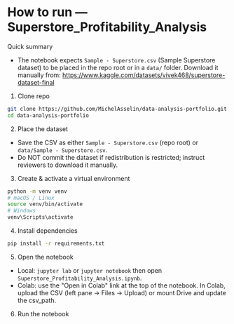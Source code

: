 # How to run — Superstore_Profitability_Analysis

Quick summary
- The notebook expects `Sample - Superstore.csv` (Sample Superstore dataset) to be placed in the repo root or in a `data/` folder. Download it manually from:
  https://www.kaggle.com/datasets/vivek468/superstore-dataset-final

1) Clone repo
```bash
git clone https://github.com/MichelAsselin/data-analysis-portfolio.git
cd data-analysis-portfolio
```

2) Place the dataset
- Save the CSV as either `Sample - Superstore.csv` (repo root) or `data/Sample - Superstore.csv`.
- Do NOT commit the dataset if redistribution is restricted; instruct reviewers to download it manually.

3) Create & activate a virtual environment
```bash
python -m venv venv
# macOS / Linux
source venv/bin/activate
# Windows
venv\Scripts\activate
```

4) Install dependencies
```bash
pip install -r requirements.txt
```

5) Open the notebook
- Local: `jupyter lab` or `jupyter notebook` then open `Superstore_Profitability_Analysis.ipynb`.
- Colab: use the "Open in Colab" link at the top of the notebook. In Colab, upload the CSV (left pane -> Files -> Upload) or mount Drive and update the csv_path.

6) Run the notebook
